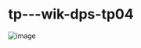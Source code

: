 # tp---wik-dps-tp04

![image](https://github.com/KeunotorCagoule/tp---wik-dps-tp04/assets/92057155/1973cb14-042e-4466-93d5-aa9c4263dff6)
